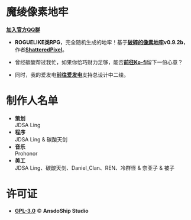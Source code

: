 
# 魔绫像素地牢

[**加入官方QQ群**](https://jq.qq.com/?_wv=1027&k=R7ZXeEQM)

* **ROGUELIKE类RPG**，完全随机生成的地牢！基于[**破碎的像素地牢**](https://github.com/00-Evan/shattered-pixel-dungeon)**v0.9.2b**，作者[**ShatteredPixel**](http://www.shatteredpixel.com)。

* 曾经碳酸帮过我忙，如果你恰巧财力足够，能否[**前往Ko-fi**](https://ko-fi.com/Tianscar)留下一份心意？
* 同时，我的爱发电[**前往爱发电**](https://afdian.net/@jdsaling)支持总设计中二绫。


# 制作人名单

* **策划**</br>
JDSA Ling
* **程序**</br>
JDSA Ling & 碳酸天剑
* **音乐**</br>
Prohonor
* **美工**</br>
JDSA Ling、碳酸天剑、Daniel_Clan、REN、冷群怪 & 奈亚子 & 被子

# 许可证
* [**GPL-3.0**](https://github.com/AnsdoShip/Magic-Ling-Pixel-Dungeon-Ling/blob/main/LICENSE) © **AnsdoShip Studio**

